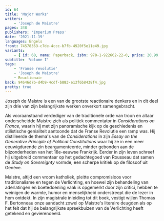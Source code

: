 ```yaml
---
id: 64
title: 'Major Works'
writers:
    - 'Joseph de Maistre'
pages: 348
publishers: 'Imperium Press'
date: '2021-11-19'
languages: Engels
front: 74578353-c7de-4ccc-b7fb-4920f5e11e49.jpg
variants:
    - { id: 68, name: Paperback, isbn: 978-1-922602-22-0, price: 20.99, out_of_stock: 0 }
subtitle: 'Volume I'
tags:
    - 'Franse revolutie'
    - 'Joseph de Maistre'
    - Reactionair
back: 94646d7b-d4b9-4cdf-b883-e13f6b8438f4.jpg
pretty: true
---
```


Joseph de Maistre is een van de grootste reactionaire denkers en in dit deel zijn drie van zijn belangrijkste werken onverkort samengebracht.

Als vooraanstaand verdediger van de traditionele orde van troon en altaar onderscheidde Maistre zich als politiek commentator in *Considerations on France*, waarin hij met zijn panoramische kijk op de geschiedenis en stilistische genialiteit aantoonde dat de Franse Revolutie een ramp was. Hij distilleerde de thema's van de *Considerations* in zijn *Essay on the Generative Principle of Political Constitutions* waar hij ze in een meer eeuwigdurende zin beargumenteerde, minder gebonden aan de bijzonderheden van het 18e-eeuwse Frankrijk. Eerder in zijn leven schreef hij uitgebreid commentaar op het gedachtegoed van Rousseau dat samen de *Study on Sovereignty* vormde, een scherpe kritiek op de filosoof uit Genève.

Maistre, altijd een vroom katholiek, pleitte compromisloos voor traditionalisme en tegen de Verlichting, en hoewel zijn behandeling van aderlatingen en boetedoening vaak is opgemerkt door zijn critici, hebben te weinigen de warmte, humor en menselijkheid onderstreept die de lezer in hem ontdekt. In zijn magistrale inleiding tot dit boek, vestigt wijlen Thomas F. Bertonneau onze aandacht zowel op Maistre's literaire deugden als op het feit dat hij de belangrijkste spreekbuizen van de Verlichting heeft getekend en gevierendeeld.
